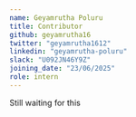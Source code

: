 ```yaml
---
name: Geyamrutha Poluru
title: Contributor
github: geyamrutha16
twitter: "geyamrutha1612"
linkedin: "geyamrutha-poluru"
slack: "U092JN46Y9Z"
joining_date: "23/06/2025"
role: intern
---
```


Still waiting for this
